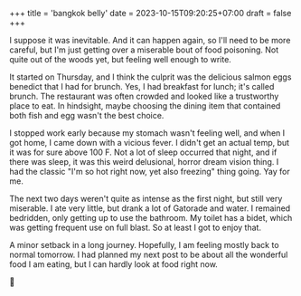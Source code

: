+++
title = 'bangkok belly'
date = 2023-10-15T09:20:25+07:00
draft = false
+++

I suppose it was inevitable. And it can happen again, so I'll need to be more careful, but I'm just getting over a miserable bout of food poisoning. Not quite out of the woods yet, but feeling well enough to write.

It started on Thursday, and I think the culprit was the delicious salmon eggs benedict that I had for brunch. Yes, I had breakfast for lunch; it's called brunch. The restaurant was often crowded and looked like a trustworthy place to eat. In hindsight, maybe choosing the dining item that contained both fish and egg wasn't the best choice.

I stopped work early because my stomach wasn't feeling well, and when I got home, I came down with a vicious fever. I didn't get an actual temp, but it was for sure above 100 F. Not a lot of sleep occurred that night, and if there was sleep, it was this weird delusional, horror dream vision thing. I had the classic "I'm so hot right now, yet also freezing" thing going. Yay for me.

The next two days weren't quite as intense as the first night, but still very miserable. I ate very little, but drank a lot of Gatorade and water. I remained bedridden, only getting up to use the bathroom. My toilet has a bidet, which was getting frequent use on full blast. So at least I got to enjoy that.

A minor setback in a long journey. Hopefully, I am feeling mostly back to normal tomorrow. I had planned my next post to be about all the wonderful food I am eating, but I can hardly look at food right now.

💩
